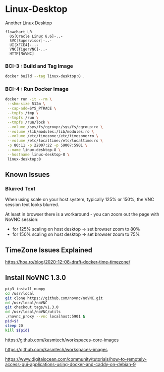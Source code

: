 # Linux-Desktop
Another Linux Desktop

```mermaid
flowchart LR
  OS[Oracle Linux 8.6]-..-
  SVC[Supervisor]-..-
  UI[XFCE4]-..-
  VNC[TigerVNC]-..-
  HTTP[NoVNC]
```

### BCI-3 : Build and Tag Image

```sh
docker build --tag linux-desktop:8 .
```



### BCI-4 : Run Docker Image

```sh
docker run -it --rm \
 --shm-size 512m \
 --cap-add=SYS_PTRACE \
 --tmpfs /tmp \
 --tmpfs /run \
 --tmpfs /run/lock \
 --volume /sys/fs/cgroup:/sys/fs/cgroup:ro \
 --volume /lib/modules:/lib/modules:ro \
 --volume /etc/timezone:/etc/timezone:ro \
 --volume /etc/localtime:/etc/localtime:ro \
 -p 80:11 -p 22007:22 -p 59007:5901 \
 --name linux-desktop-8 \
 --hostname linux-desktop-8 \
 linux-desktop:8
```



## Known Issues

### Blurred Text

When using scale on your host system, typically 125% or 150%, the VNC session text looks blurred.

At least in browser there is a workaround - you can zoom out the page with NoVNC session:

* for 125% scaling on host desktop -> set browser zoom to 80%
* for 150% scaling on host desktop -> set browser zoom to 75%



## TimeZone Issues Explained



https://hoa.ro/blog/2020-12-08-draft-docker-time-timezone/



## Install NoVNC 1.3.0

```sh
pip3 install numpy
cd /usr/local
git clone https://github.com/novnc/noVNC.git
cd /usr/local/noVNC
git checkout tags/v1.3.0
cd /usr/local/noVNC/utils
./novnc_proxy --vnc localhost:5901 &
pid=$!
sleep 20
kill ${pid}
```



https://github.com/kasmtech/workspaces-core-images



https://github.com/kasmtech/workspaces-images



https://www.digitalocean.com/community/tutorials/how-to-remotely-access-gui-applications-using-docker-and-caddy-on-debian-9

